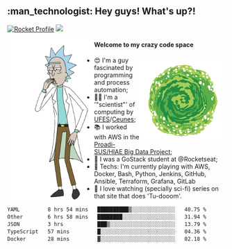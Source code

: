 
<h2> :man_technologist: Hey guys! What's up?!</h2>
                                                                         
[![Rocket Profile](https://img.shields.io/static/v1?label=Rocketseat&message=Profile&colorA=purple&color=black&logo=Rocket&logoColor=white)](https://app.rocketseat.com.br/me/elyabe)
<a href="https://www.linkedin.com/in/elyabe/"><img src="https://img.shields.io/badge/LinkedIn-informational?logo=linkedin"/></a>

<img align='left' src="https://raw.githubusercontent.com/Elyabe/Elyabe/master/images/rick-dancing.gif" width='200'>

                       
#### Welcome to my crazy code space 
<img align='right' src="https://raw.githubusercontent.com/Elyabe/elyabe/master/images/portal-3.gif" width='200'>

- :heart_eyes: I'm a guy fascinated by programming and process automation; 
- :office_worker: I'm a '"scientist"' of computing by [UFES](http://ufes.br)/[Ceunes](http://ceunes.ufes.br);
- :books: I worked with AWS in the [Proadi-SUS/HIAE Big Data Project](https://www.einstein.br/responsabilidade-social/atuacao-com-o-ministerio-da-saude/proadi-sus);
- :rocket: I was a GoStack student at @Rocketseat;
- :green_heart: Techs: I'm currently playing with AWS, Docker, Bash, Python, Jenkins, GitHub, Ansible, Terraform, Grafana, GitLab
- :movie_camera: I love watching (specially sci-fi) series on that site that does 'Tu-dooom'.

<!--START_SECTION:waka-->

```txt
YAML         8 hrs 54 mins   ██████████▒░░░░░░░░░░░░░░   40.75 %
Other        6 hrs 58 mins   ████████░░░░░░░░░░░░░░░░░   31.94 %
JSON         3 hrs           ███▒░░░░░░░░░░░░░░░░░░░░░   13.79 %
TypeScript   57 mins         █░░░░░░░░░░░░░░░░░░░░░░░░   04.36 %
Docker       28 mins         ▓░░░░░░░░░░░░░░░░░░░░░░░░   02.18 %
```

<!--END_SECTION:waka-->
